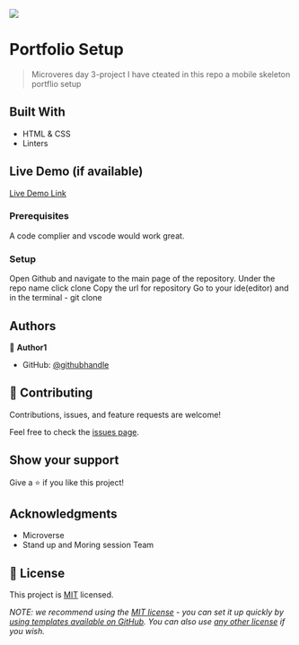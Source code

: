 ![](https://img.shields.io/badge/Microverse-blueviolet)

# Portfolio Setup  

> Microveres day 3-project I have cteated in this repo a mobile skeleton portflio setup


## Built With

- HTML & CSS
- Linters

## Live Demo (if available)

[Live Demo Link](file:///C:/Users/athal/Portflio_Setup/index.html)




### Prerequisites
A code complier and vscode would work great.

### Setup
Open Github and navigate to the main page of the repository. Under the repo name click clone Copy the url for repository Go to your ide(editor) and in the terminal - git clone



## Authors

👤 **Author1**

- GitHub: [@githubhandle](https://github.com/Athaliah8)



## 🤝 Contributing

Contributions, issues, and feature requests are welcome!

Feel free to check the [issues page](../../issues/).

## Show your support

Give a ⭐️ if you like this project!

## Acknowledgments

- Microverse
- Stand up and Moring session Team

## 📝 License

This project is [MIT](./LICENSE) licensed.

_NOTE: we recommend using the [MIT license](https://choosealicense.com/licenses/mit/) - you can set it up quickly by [using templates available on GitHub](https://docs.github.com/en/communities/setting-up-your-project-for-healthy-contributions/adding-a-license-to-a-repository). You can also use [any other license](https://choosealicense.com/licenses/) if you wish._
